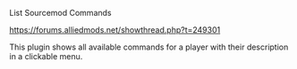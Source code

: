 List Sourcemod Commands

https://forums.alliedmods.net/showthread.php?t=249301

This plugin shows all available commands for a player with their description in a clickable menu.
